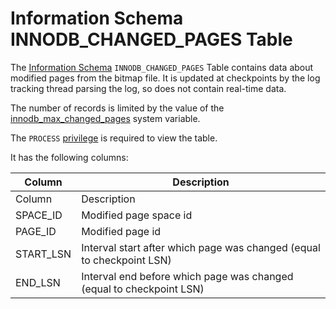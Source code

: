 # Information Schema INNODB_CHANGED_PAGES Table

The [Information Schema](/en/information_schema/) `INNODB_CHANGED_PAGES` Table contains data about modified pages from the bitmap file. It is updated at checkpoints by the log tracking thread parsing the log, so does not contain real-time data.

The number of records is limited by the value of the [innodb_max_changed_pages](/en/xtradbinnodb-server-system-variables/#innodb_max_changed_pages) system variable.

The `PROCESS` [privilege](../../../../../account-management-sql-commands/grant.md) is required to view the table.

It has the following columns:

| Column | Description |
| --- | --- |
| Column | Description |
| SPACE_ID | Modified page space id |
| PAGE_ID | Modified page id |
| START_LSN | Interval start after which page was changed (equal to checkpoint LSN) |
| END_LSN | Interval end before which page was changed (equal to checkpoint LSN) |